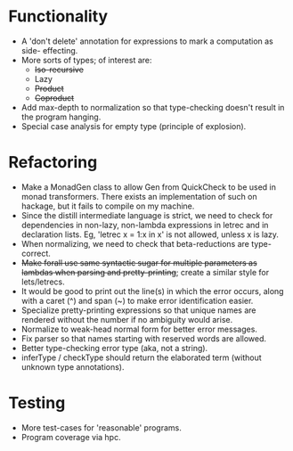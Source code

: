 Functionality
=============
* A 'don't delete' annotation for expressions to mark a computation as side-
  effecting.
* More sorts of types; of interest are:
  * ~~Iso-recursive~~
  * Lazy
  * ~~Product~~
  * ~~Coproduct~~
* Add max-depth to normalization so that type-checking doesn't result in the
  program hanging.
* Special case analysis for empty type (principle of explosion).

Refactoring
===========
* Make a MonadGen class to allow Gen from QuickCheck to be used in monad
  transformers. There exists an implementation of such on hackage, but it
  fails to compile on my machine.
* Since the distill intermediate language is strict, we need to check for
  dependencies in non-lazy, non-lambda expressions in letrec and in declaration
  lists. Eg, 'letrec x = 1:x in x' is not allowed, unless x is lazy.
* When normalizing, we need to check that beta-reductions are type-correct.
* ~~Make forall use same syntactic sugar for multiple parameters as lambdas
  when parsing and pretty-printing~~; create a similar style for lets/letrecs.
* It would be good to print out the line(s) in which the error occurs, along
  with a caret (^) and span (~) to make error identification easier.
* Specialize pretty-printing expressions so that unique names are rendered
  without the number if no ambiguity would arise.
* Normalize to weak-head normal form for better error messages.
* Fix parser so that names starting with reserved words are allowed.
* Better type-checking error type (aka, not a string).
* inferType / checkType should return the elaborated term (without unknown
  type annotations).

Testing
=======
* More test-cases for 'reasonable' programs.
* Program coverage via hpc.
